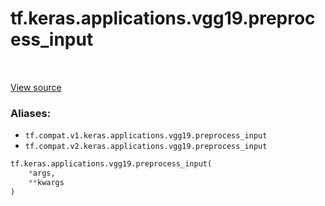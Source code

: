 <div itemscope itemtype="http://developers.google.com/ReferenceObject">
<meta itemprop="name" content="tf.keras.applications.vgg19.preprocess_input" />
<meta itemprop="path" content="Stable" />
</div>

# tf.keras.applications.vgg19.preprocess_input

<!-- Insert buttons -->

<table class="tfo-notebook-buttons tfo-api" align="left">
</table>

<a target="_blank" href="/code/stable/tensorflow/python/keras/applications/__init__.py">View source</a>



<!-- Start diff -->


### Aliases:

* `tf.compat.v1.keras.applications.vgg19.preprocess_input`
* `tf.compat.v2.keras.applications.vgg19.preprocess_input`


``` python
tf.keras.applications.vgg19.preprocess_input(
    *args,
    **kwargs
)
```



<!-- Placeholder for "Used in" -->
